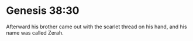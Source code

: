 # Genesis 38:30

Afterward his brother came out with the scarlet thread on his hand, and his name was called Zerah.
